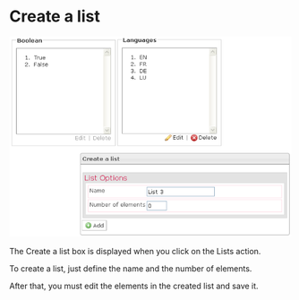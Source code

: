 <!--
parent:
    title: Manage_Tests
author:
    - 'Jérôme Bogaerts'
created_at: '2012-04-12 17:17:25'
updated_at: '2013-03-13 13:38:37'
tags:
    - 'Manage Tests'
-->

Create a list
=============

![](../resources/tests-list.png)

The Create a list box is displayed when you click on the Lists action.

To create a list, just define the name and the number of elements.

After that, you must edit the elements in the created list and save it.

